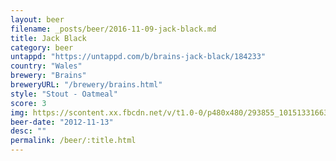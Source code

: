 ```yaml
---
layout: beer
filename: _posts/beer/2016-11-09-jack-black.md
title: Jack Black
category: beer
untappd: "https://untappd.com/b/brains-jack-black/184233"
country: "Wales"
brewery: "Brains"
breweryURL: "/brewery/brains.html"
style: "Stout - Oatmeal"
score: 3
img: https://scontent.xx.fbcdn.net/v/t1.0-0/p480x480/293855_10151331663163745_2099861357_n.jpg?_nc_cat=103&_nc_ht=scontent.xx&oh=1e6dd27fe011c519558c353810d19ebc&oe=5C8011C7
beer-date: "2012-11-13"
desc: ""
permalink: /beer/:title.html
---
```

